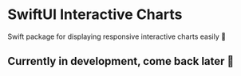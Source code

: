 # SwiftUI Interactive Charts 
Swift package for displaying responsive interactive charts easily 🎉

## Currently in development, come back later 🚧
